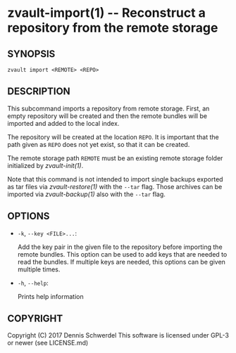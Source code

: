 zvault-import(1) -- Reconstruct a repository from the remote storage
====================================================================

## SYNOPSIS

`zvault import <REMOTE> <REPO>`


## DESCRIPTION

This subcommand imports a repository from remote storage. First, an empty
repository will be created and then the remote bundles will be imported and
added to the local index.

The repository will be created at the location `REPO`. It is important that the
path given as `REPO` does not yet exist, so that it can be created.

The remote storage path `REMOTE` must be an existing remote storage folder
initialized by _zvault-init(1)_.

Note that this command is not intended to import single backups exported as tar
files via _zvault-restore(1)_ with the `--tar` flag. Those archives can be
imported via _zvault-backup(1)_ also with the `--tar` flag.


## OPTIONS

  * `-k`, `--key <FILE>...`:

    Add the key pair in the given file to the repository before importing the
    remote bundles. This option can be used to add keys that are needed to read
    the bundles. If multiple keys are needed, this options can be given multiple
    times.


  * `-h`, `--help`:

    Prints help information


## COPYRIGHT

Copyright (C) 2017  Dennis Schwerdel
This software is licensed under GPL-3 or newer (see LICENSE.md)
